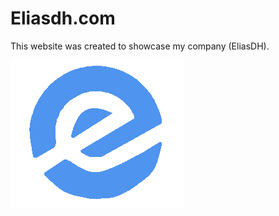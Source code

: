 # Eliasdh.com
This website was created to showcase my company (EliasDH).

![EliasDH](/assets/media/images/logo.png)